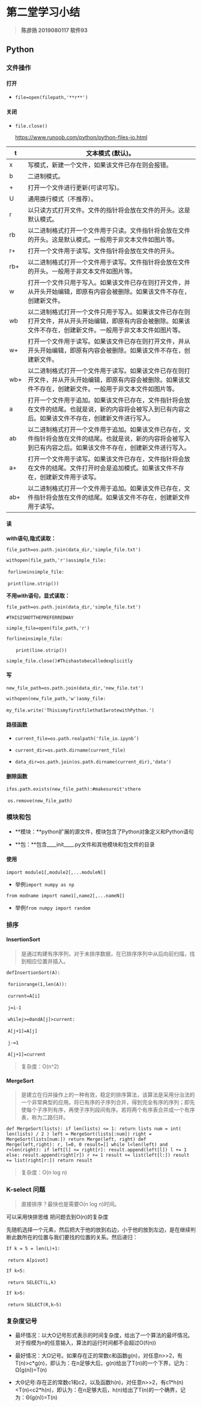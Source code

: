# 第二堂学习小结

> **陈彦扬 2019080117 软件93**

## Python

### 文件操作

#### 打开

- `file=open(filepath,'**r**')`

#### 关闭

- `file.close()`

  https://www.runoob.com/python/python-files-io.html

| t    | 文本模式 (默认)。                                            |
| ---- | ------------------------------------------------------------ |
| x    | 写模式，新建一个文件，如果该文件已存在则会报错。             |
| b    | 二进制模式。                                                 |
| +    | 打开一个文件进行更新(可读可写)。                             |
| U    | 通用换行模式（不推荐）。                                     |
| r    | 以只读方式打开文件。文件的指针将会放在文件的开头。这是默认模式。 |
| rb   | 以二进制格式打开一个文件用于只读。文件指针将会放在文件的开头。这是默认模式。一般用于非文本文件如图片等。 |
| r+   | 打开一个文件用于读写。文件指针将会放在文件的开头。           |
| rb+  | 以二进制格式打开一个文件用于读写。文件指针将会放在文件的开头。一般用于非文本文件如图片等。 |
| w    | 打开一个文件只用于写入。如果该文件已存在则打开文件，并从开头开始编辑，即原有内容会被删除。如果该文件不存在，创建新文件。 |
| wb   | 以二进制格式打开一个文件只用于写入。如果该文件已存在则打开文件，并从开头开始编辑，即原有内容会被删除。如果该文件不存在，创建新文件。一般用于非文本文件如图片等。 |
| w+   | 打开一个文件用于读写。如果该文件已存在则打开文件，并从开头开始编辑，即原有内容会被删除。如果该文件不存在，创建新文件。 |
| wb+  | 以二进制格式打开一个文件用于读写。如果该文件已存在则打开文件，并从开头开始编辑，即原有内容会被删除。如果该文件不存在，创建新文件。一般用于非文本文件如图片等。 |
| a    | 打开一个文件用于追加。如果该文件已存在，文件指针将会放在文件的结尾。也就是说，新的内容将会被写入到已有内容之后。如果该文件不存在，创建新文件进行写入。 |
| ab   | 以二进制格式打开一个文件用于追加。如果该文件已存在，文件指针将会放在文件的结尾。也就是说，新的内容将会被写入到已有内容之后。如果该文件不存在，创建新文件进行写入。 |
| a+   | 打开一个文件用于读写。如果该文件已存在，文件指针将会放在文件的结尾。文件打开时会是追加模式。如果该文件不存在，创建新文件用于读写。 |
| ab+  | 以二进制格式打开一个文件用于追加。如果该文件已存在，文件指针将会放在文件的结尾。如果该文件不存在，创建新文件用于读写。 |

#### 读

**with语句,隐式读取：**

`file_path=os.path.join(data_dir,'simple_file.txt')`

`withopen(file_path,'r')assimple_file:`

​	`forlineinsimple_file:`

​		`print(line.strip())`

**不用with语句，显式读取：**

`file_path=os.path.join(data_dir,'simple_file.txt')`

`#THISISNOTTHEPREFERREDWAY`

`simple_file=open(file_path,'r')`

`forlineinsimple_file:`

​	`	print(line.strip())`	

`simple_file.close()#Thishastobecalledexplicitly`

#### 写

`new_file_path=os.path.join(data_dir,'new_file.txt')`

`withopen(new_file_path,'w')asmy_file:`

​	`my_file.write('ThisismyfirstfilethatIwrotewithPython.')`

#### 路径函数

- `current_file=os.path.realpath('file_io.ipynb’)`

- `current_dir=os.path.dirname(current_file)`

- `data_dir=os.path.join(os.path.dirname(current_dir),'data')`

#### 删除函数

`ifos.path.exists(new_file_path):#makesureit'sthere`

​	`os.remove(new_file_path)`



### 模块和包

- **模块：**python扩展的源文件，模块包含了Python对象定义和Python语句

- **包：**包含____init____.py文件和其他模块和包文件的目录

#### 使用

`import module1[,module2[,...moduleN]]`

- 举例`import numpy as np`

`from modname import name1[,name2[,...nameN]]`

- 举例`from numpy import random`



### 排序

#### InsertionSort

> 是通过构建有序序列，对于未排序数据，在已排序序列中从后向前扫描，找到相应位置并插入。

`defInsertionSort(A):`

​	`foriinrange(1,len(A)):`

​		`current=A[i]`

​		`j=i-1`

​		`whilej>=0andA[j]>current:`

​			`A[j+1]=A[j]`

​			`j-=1`

​		`A[j+1]=current`



> 复杂度：O(n^2)

#### MergeSort

> 是建立在归并操作上的一种有效，稳定的排序算法，该算法是采用分治法的一个非常典型的应用。将已有序的子序列合并，得到完全有序的序列；即先使每个子序列有序，再使子序列段间有序。若将两个有序表合并成一个有序表，称为二路归并。

`def MergeSort(lists):
    if len(lists) <= 1:
        return lists
    num = int( len(lists) / 2 )
    left = MergeSort(lists[:num])
    right = MergeSort(lists[num:])
    return Merge(left, right)
def Merge(left,right):
    r, l=0, 0
    result=[]
    while l<len(left) and r<len(right):
        if left[l] <= right[r]:
            result.append(left[l])
            l += 1
        else:
            result.append(right[r])
            r += 1
    result += list(left[l:])
    result += list(right[r:])
    return result`

> 复杂度：O(n log n)

### K-select 问题

> 直接排序？最快也是需要O(n log n)时间。

可以采用快排思维 把问题去到O(n)的复杂度

先随机选择一个元素，然后把大于他的放到右边，小于他的放到左边，是在继续判断此数所在的位置与我们要找的位置的关系。然后递归：

`If k = 5 = len(L)+1:`

​	`return A[pivot] `

`If k<5:`

​	`return SELECT(L,k)`

`If k>5:`

​	`return SELECT(R,k–5)`



### 复杂度记号

- 最坏情况：以大O记号形式表示的时间复杂度，给出了一个算法的最坏情况。对于规模为n的任意输入，算法的运行时间都不会超过O(f(n))
- 最好情况：大Ω记号。如果存在正的常数c和函数g(n)，对任意n>>2，有T(n)>c\*g(n)，即认为：在n足够大后，g(n)给出了T(n)的一个下界，记为：Ω(g(n))=T(n)

- 大Θ记号:存在正的常数c1和c2，以及函数h(n)，对任意n>>2，有c1\*h(n)<T(n)<c2\*h(n)，即认为：在n足够大后，h(n)给出了T(n)的一个确界，记为：Θ(g(n))=T(n)

